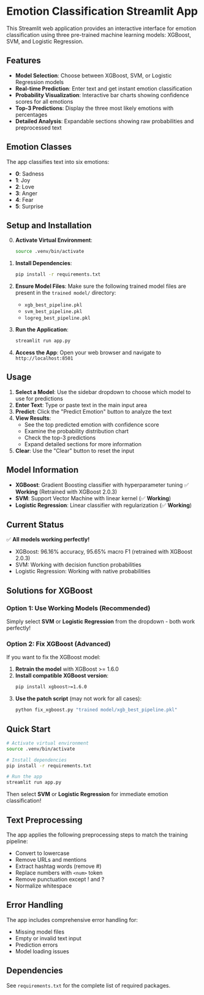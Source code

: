 # Emotion Classification Streamlit App

This Streamlit web application provides an interactive interface for emotion classification using three pre-trained machine learning models: XGBoost, SVM, and Logistic Regression.

## Features

- **Model Selection**: Choose between XGBoost, SVM, or Logistic Regression models
- **Real-time Prediction**: Enter text and get instant emotion classification
- **Probability Visualization**: Interactive bar charts showing confidence scores for all emotions
- **Top-3 Predictions**: Display the three most likely emotions with percentages
- **Detailed Analysis**: Expandable sections showing raw probabilities and preprocessed text

## Emotion Classes

The app classifies text into six emotions:
- **0**: Sadness
- **1**: Joy
- **2**: Love
- **3**: Anger
- **4**: Fear
- **5**: Surprise

## Setup and Installation

0. **Activate Virtual Environment**:
   ```bash
   source .venv/bin/activate
   ```

1. **Install Dependencies**:
   ```bash
   pip install -r requirements.txt
   ```

2. **Ensure Model Files**:
   Make sure the following trained model files are present in the `trained model/` directory:
   - `xgb_best_pipeline.pkl`
   - `svm_best_pipeline.pkl`
   - `logreg_best_pipeline.pkl`

3. **Run the Application**:
   ```bash
   streamlit run app.py
   ```

4. **Access the App**:
   Open your web browser and navigate to `http://localhost:8501`

## Usage

1. **Select a Model**: Use the sidebar dropdown to choose which model to use for predictions
2. **Enter Text**: Type or paste text in the main input area
3. **Predict**: Click the "Predict Emotion" button to analyze the text
4. **View Results**: 
   - See the top predicted emotion with confidence score
   - Examine the probability distribution chart
   - Check the top-3 predictions
   - Expand detailed sections for more information
5. **Clear**: Use the "Clear" button to reset the input

## Model Information

- **XGBoost**: Gradient Boosting classifier with hyperparameter tuning ✅ **Working** (Retrained with XGBoost 2.0.3)
- **SVM**: Support Vector Machine with linear kernel (✅ **Working**)
- **Logistic Regression**: Linear classifier with regularization (✅ **Working**)

## Current Status

✅ **All models working perfectly!**
- XGBoost: 96.16% accuracy, 95.65% macro F1 (retrained with XGBoost 2.0.3)
- SVM: Working with decision function probabilities
- Logistic Regression: Working with native probabilities

## Solutions for XGBoost

### Option 1: Use Working Models (Recommended)
Simply select **SVM** or **Logistic Regression** from the dropdown - both work perfectly!

### Option 2: Fix XGBoost (Advanced)
If you want to fix the XGBoost model:

1. **Retrain the model** with XGBoost >= 1.6.0
2. **Install compatible XGBoost version**:
   ```bash
   pip install xgboost>=1.6.0
   ```
3. **Use the patch script** (may not work for all cases):
   ```bash
   python fix_xgboost.py "trained model/xgb_best_pipeline.pkl"
   ```

## Quick Start

```bash
# Activate virtual environment
source .venv/bin/activate

# Install dependencies
pip install -r requirements.txt

# Run the app
streamlit run app.py
```

Then select **SVM** or **Logistic Regression** for immediate emotion classification!

## Text Preprocessing

The app applies the following preprocessing steps to match the training pipeline:
- Convert to lowercase
- Remove URLs and mentions
- Extract hashtag words (remove #)
- Replace numbers with `<num>` token
- Remove punctuation except ! and ?
- Normalize whitespace

## Error Handling

The app includes comprehensive error handling for:
- Missing model files
- Empty or invalid text input
- Prediction errors
- Model loading issues

## Dependencies

See `requirements.txt` for the complete list of required packages.
